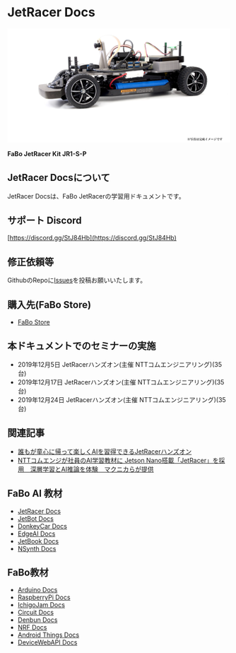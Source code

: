 # JetRacer Docs

![](./img/JetRacerSide1400.jpg)

**FaBo JetRacer Kit JR1-S-P**

## JetRacer Docsについて

JetRacer Docsは、FaBo JetRacerの学習用ドキュメントです。

## サポート Discord

[https://discord.gg/StJ84Hb](https://discord.gg/StJ84Hb)

## 修正依頼等

GithubのRepoに[Issues](https://github.com/FaBoPlatform/JetracerDocs/issues)を投稿お願いいたします。

## 購入先(FaBo Store)
- [FaBo Store](https://www.fabo.store)

## 本ドキュメントでのセミナーの実施

- 2019年12月5日 JetRacerハンズオン(主催 NTTコムエンジニアリング)(35台)
- 2019年12月17日 JetRacerハンズオン(主催 NTTコムエンジニアリング)(35台)
- 2019年12月24日 JetRacerハンズオン(主催 NTTコムエンジニアリング)(35台)

## 関連記事

- [誰もが童心に帰って楽しくAIを習得できるJetRacerハンズオン](https://blogs.nvidia.co.jp/2020/02/21/nttceng-jetbot-jetracer/)
- [NTTコムエンジが社員のAI学習教材に Jetson Nano搭載「JetRacer」を採用　深層学習とAI推論を体験　マクニカらが提供](https://robotstart.info/2019/12/27/nttcom-eng-jetracer.html)

## FaBo AI 教材
- [JetRacer Docs](https://faboplatform.github.io/JetracerDocs/)
- [JetBot Docs](https://faboplatform.github.io/JetbotDocs/)
- [DonkeyCar Docs](https://faboplatform.github.io/DonkeyDocs/)
- [EdgeAI Docs](https://faboplatform.github.io/EdgeAIDocs/)
- [JetBook Docs](https://faboplatform.github.io/JetBook/)
- [NSynth Docs](https://faboplatform.github.io/NSynthDocs/)

## FaBo教材
- [Arduino Docs](https://faboplatform.github.io/ArduinoDocs/)
- [RaspberryPi Docs](https://faboplatform.github.io/RaspberryPIDocs/)
- [IchigoJam Docs](https://faboplatform.github.io/IchigojamDocs/)
- [Circuit Docs](https://faboplatform.github.io/CircuitDocs/)
- [Denbun Docs](https://faboplatform.github.io/DenbunDocs/)
- [NRF Docs](https://faboplatform.github.io/NRFDocs/)
- [Android Things Docs](https://faboplatform.github.io/AndroidThingsDocs/)
- [DeviceWebAPI Docs](https://faboplatform.github.io/DeviceWebAPIDocs/)
